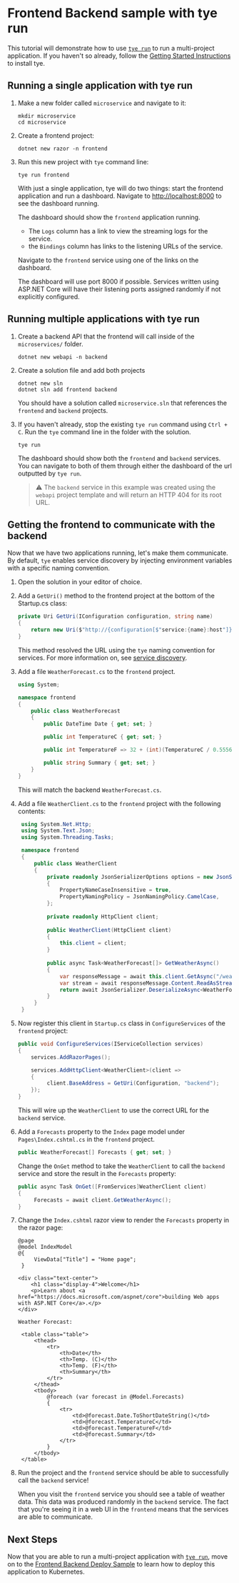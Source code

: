 # Frontend Backend sample with tye run

This tutorial will demonstrate how to use [`tye run`](commandline/tye-run.md) to run a multi-project application. If you haven't so already, follow the [Getting Started Instructions](getting_started.md) to install tye.

## Running a single application with tye run

1. Make a new folder called `microservice` and navigate to it:

    ```text
    mkdir microservice
    cd microservice
    ```

1. Create a frontend project:

    ```text
    dotnet new razor -n frontend
    ```

1. Run this new project with `tye` command line:

    ```text
    tye run frontend
    ```

    With just a single application, tye will do two things: start the frontend application and run a dashboard. Navigate to <http://localhost:8000> to see the dashboard running.

    The dashboard should show the `frontend` application running.

    - The `Logs` column has a link to view the streaming logs for the service.
    - the `Bindings` column has links to the listening URLs of the service.
    
    Navigate to the `frontend` service using one of the links on the dashboard.

    The dashboard will use port 8000 if possible. Services written using ASP.NET Core will have their listening ports assigned randomly if not explicitly configured.

## Running multiple applications with tye run

1. Create a backend API that the frontend will call inside of the `microservices/` folder.

    ```text
    dotnet new webapi -n backend
    ```

1. Create a solution file and add both projects

    ```text
    dotnet new sln
    dotnet sln add frontend backend
    ```

    You should have a solution called `microservice.sln` that references the `frontend` and `backend` projects.

2. If you haven't already, stop the existing `tye run` command using `Ctrl + C`. Run the `tye` command line in the folder with the solution.

    ```text
    tye run
    ```

    The dashboard should show both the `frontend` and `backend` services. You can navigate to both of them through either the dashboard of the url outputted by `tye run`.

    > :warning: The `backend` service in this example was created using the `webapi` project template and will return an HTTP 404 for its root URL.

## Getting the frontend to communicate with the backend

Now that we have two applications running, let's make them communicate. By default, `tye` enables service discovery by injecting environment variables with a specific naming convention.

1. Open the solution in your editor of choice.

1. Add a `GetUri()` method to the frontend project at the bottom of the Startup.cs class:

    ```C#
    private Uri GetUri(IConfiguration configuration, string name)
    {
        return new Uri($"http://{configuration[$"service:{name}:host"]}:{configuration[$"service:{name}:port"]}");
    }
    ```

    This method resolved the URL using the `tye` naming convention for services. For more information on, see [service discovery](service_discovery.md).

2. Add a file `WeatherForecast.cs` to the `frontend` project.

    ```C#
    using System;

    namespace frontend
    {
        public class WeatherForecast
        {
            public DateTime Date { get; set; }

            public int TemperatureC { get; set; }

            public int TemperatureF => 32 + (int)(TemperatureC / 0.5556);

            public string Summary { get; set; }
        }
    }
    ```

    This will match the backend `WeatherForecast.cs`.

3. Add a file `WeatherClient.cs` to the `frontend` project with the following contents:

   ```C#
    using System.Net.Http;
    using System.Text.Json;
    using System.Threading.Tasks;

    namespace frontend
    {
        public class WeatherClient
        {
            private readonly JsonSerializerOptions options = new JsonSerializerOptions()
            {
                PropertyNameCaseInsensitive = true,
                PropertyNamingPolicy = JsonNamingPolicy.CamelCase,
            };
    
            private readonly HttpClient client;
    
            public WeatherClient(HttpClient client)
            {
                this.client = client;
            }
    
            public async Task<WeatherForecast[]> GetWeatherAsync()
            {
                var responseMessage = await this.client.GetAsync("/weatherforecast");
                var stream = await responseMessage.Content.ReadAsStreamAsync();
                return await JsonSerializer.DeserializeAsync<WeatherForecast[]>(stream, options);
            }
        }
    }
   ```

4. Now register this client in `Startup.cs` class in `ConfigureServices` of the `frontend` project:

   ```C#
   public void ConfigureServices(IServiceCollection services)
   {
       services.AddRazorPages();

       services.AddHttpClient<WeatherClient>(client =>
       {
            client.BaseAddress = GetUri(Configuration, "backend");
       });
   }
   ```

   This will wire up the `WeatherClient` to use the correct URL for the `backend` service.

5. Add a `Forecasts` property to the `Index` page model under `Pages\Index.cshtml.cs` in the `frontend` project.

    ```C#
    public WeatherForecast[] Forecasts { get; set; }
    ```

   Change the `OnGet` method to take the `WeatherClient` to call the `backend` service and store the result in the `Forecasts` property:

   ```C#
   public async Task OnGet([FromServices]WeatherClient client)
   {
        Forecasts = await client.GetWeatherAsync();
   }
   ```

6. Change the `Index.cshtml` razor view to render the `Forecasts` property in the razor page:

   ```cshtml
   @page
   @model IndexModel
   @{
        ViewData["Title"] = "Home page";
    }

   <div class="text-center">
       <h1 class="display-4">Welcome</h1>
       <p>Learn about <a href="https://docs.microsoft.com/aspnet/core">building Web apps with ASP.NET Core</a>.</p>
   </div>

   Weather Forecast:

    <table class="table">
        <thead>
            <tr>
                <th>Date</th>
                <th>Temp. (C)</th>
                <th>Temp. (F)</th>
                <th>Summary</th>
            </tr>
        </thead>
        <tbody>
            @foreach (var forecast in @Model.Forecasts)
            {
                <tr>
                    <td>@forecast.Date.ToShortDateString()</td>
                    <td>@forecast.TemperatureC</td>
                    <td>@forecast.TemperatureF</td>
                    <td>@forecast.Summary</td>
                </tr>
            }
        </tbody>
    </table>
   ```

7. Run the project and the `frontend` service should be able to successfully call the `backend` service!

    When you visit the `frontend` service you should see a table of weather data. This data was produced randomly in the `backend` service. The fact that you're seeing it in a web UI in the `frontend` means that the services are able to communicate.

## Next Steps

Now that you are able to run a multi-project application with [`tye run`](commandline/tye-run.md), move on to the [Frontend Backend Deploy Sample](frontend_backed_deploy.md) to learn how to deploy this application to Kubernetes.
